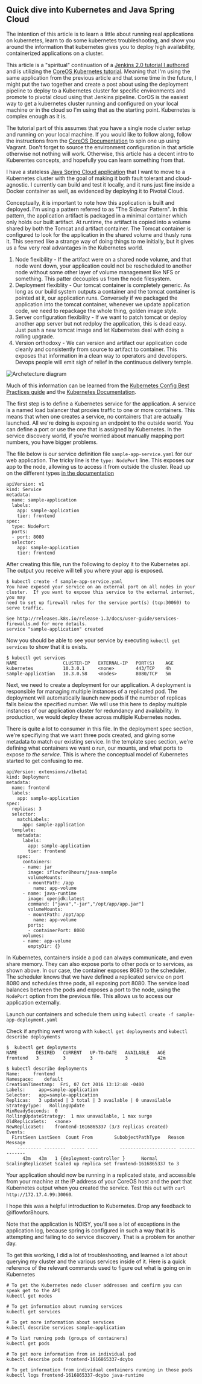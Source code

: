 ## Quick dive into Kubernetes and Java Spring Cloud

The intention of this article is to learn a little about running real applications on kubernetes, learn to do some kubernetes troubleshooting, and show you around the information that kubernetes gives you to deploy high availability, containerized applications on a cluster.

This article is a "spiritual" continuation of a [Jenkins 2.0 tutorial I authored](https://github.com/iflowfor8hours/jenkins2-pipeline-demo) and is utilizing the [CoreOS Kubernetes tutorial](https://coreos.com/kubernetes/docs/latest/kubernetes-on-vagrant-single.html). Meaning that I'm using the same application from the previous article and that some time in the future, I might put the two together and create a post about using the deployment pipeline to deploy to a Kubernetes cluster for specific environments and promote to pivotal cloud using that Jenkins pipeline. CorOS is the easiest way to get a kubernetes cluster running and configured on your local machine or in the cloud so I'm using that as the starting point. Kubernetes is complex enough as it is.

The tutorial part of this assumes that you have a single node cluster setup and running on your local machine. If you would like to follow along, follow the instructions from the [CoreOS Documentation](https://coreos.com/kubernetes/docs/latest/kubernetes-on-vagrant-single.html) to spin one up using Vagrant. Don't forget to source the environment configuration in that article otherwise not nothing will work. Otherwise, this article has a decent intro to Kuberentes concepts, and hopefully you can learn something from that.

I have a stateless [Java Spring Cloud application](https://github.com/iflowfor8hours/sample-spring-cloud-svc-ci) that I want to move to a Kubernetes cluster with the goal of making it both fault tolerant and cloud-agnostic. I currently can build and test it locally, and it runs just fine inside a Docker container as well, as evidenced by deploying it to Pivotal Cloud.

Conceptually, it is important to note how this application is built and deployed. I'm using a pattern referred to as "The Sidecar Pattern". In this pattern, the application artifact is packaged in a minimal container which only holds our built artifact. At runtime, the artifact is copied into a volume shared by both the Tomcat and artifact container. The Tomcat container is configured to look for the application in the shared volume and thusly runs it. This seemed like a strange way of doing things to me initially, but it gives us a few very real advantages in the Kubernetes world.

1. Node flexibility - If the artifact were on a shared node volume, and that node went down, your application could not be rescheduled to another node without some other layer of volume management like NFS or something. This patter decouples us from the node filesystem.
2. Deployment flexiblity - Our tomcat container is completely generic. As long as our build system outputs a container and the tomcat container is pointed at it, our application runs. Conversely if we packaged the application into the tomcat container, whenever we update application code, we need to repackage the whole thing, golden image style.
3. Server configuration flexibility - If we want to patch tomcat or deploy another app server but not redploy the application, this is dead easy. Just push a new tomcat image and let Kubernetes deal with doing a rolling upgrade.
4. Version orthodoxy - We can version and artifact our application code cleanly and consistently from source to artifact to container. This exposes that information in a clean way to operators and developers. Devops people will emit sigh of relief in the continuous delivery temple.

![Archetecture diagram](images/k8sblogpost.png)

Much of this information can be learned from the [Kubernetes Config Best Practices guide](http://kubernetes.io/docs/user-guide/config-best-practices/) and the [Kubernetes Documentation](http://kubernetes.io/docs).

The first step is to define a Kubernetes service for the application. A service is a named load balancer that proxies traffic to one or more containers. This means that when one creates a service, no containers that are actually launched. All we're doing is exposing an endpoint to the outside world. You can define a port or use the one that is assigned by Kubernetes. In the service discovery world, if you're worried about manually mapping port numbers, you have bigger problems.

The file below is our service definition file `sample-app-service.yaml` for our web application. The tricky line is the `type: NodePort` line. This exposes our app to the node, allowing us to access it from outside the cluster. Read up on the different types [in the documentation](http://kubernetes.io/docs/user-guide/services/#publishing-services---service-types)

```
apiVersion: v1
kind: Service
metadata:
  name: sample-application
  labels:
    app: sample-application
    tier: frontend
spec:
  type: NodePort
  ports:
  - port: 8080
  selector:
    app: sample-application
    tier: frontend
```

After creating this file, run the following to deploy it to the Kubernetes api. The output you receive will tell you where your app is exposed.

```
$ kubectl create -f sample-app-service.yaml 
You have exposed your service on an external port on all nodes in your
cluster.  If you want to expose this service to the external internet, you may
need to set up firewall rules for the service port(s) (tcp:30060) to serve traffic.

See http://releases.k8s.io/release-1.3/docs/user-guide/services-firewalls.md for more details.
service "sample-application" created
```

Now you should be able to see your service by executing `kubectl get services` to show that it is exists.

```
$ kubectl get services                 
NAME                 CLUSTER-IP   EXTERNAL-IP   PORT(S)    AGE
kubernetes           10.3.0.1     <none>        443/TCP    4h
sample-application   10.3.0.58    <nodes>       8080/TCP   5m
```

Next, we need to create a deployment for our application. A deployment is responsible for managing multiple instances of a replicated pod. The deployment will automatically launch new pods if the number of replicas falls below the specified number. We will use this here to deploy multiple instances of our application cluster for redundancy and availability. In production, we would deploy these across multiple Kubernetes nodes.

There is quite a lot to consumer in this file. In the deployment spec section, we're specifiying that we want three pods created, and giving some metadata to match our existing service. In the template spec section, we're defining what containers we want o run, our mounts, and what ports to expose *to the service*. This is where the conceptual model of Kubernetes started to get confusing to me.

```
apiVersion: extensions/v1beta1
kind: Deployment
metadata:
  name: frontend
  labels:
    app: sample-application
spec:
  replicas: 3
  selector:
    matchLabels:
      app: sample-application
  template:
    metadata:
      labels:
        app: sample-application
        tier: frontend
    spec:
      containers:
      - name: jar
        image: iflowfor8hours/java-sample
        volumeMounts:
        - mountPath: /app
          name: app-volume
      - name: java-runtime
        image: openjdk:latest
        command: ["java","-jar","/opt/app/app.jar"]
        volumeMounts:
        - mountPath: /opt/app
          name: app-volume
        ports:
        - containerPort: 8080
      volumes:
      - name: app-volume
        emptyDir: {}
```

In Kubernetes, containers inside a pod can always communicate, and even share memory. They can also expose ports to other pods or to services, as shown above. In our case, the container exposes 8080 to the scheduler. The scheduler knows that we have defined a replicated service on port 8080 and schedules three pods, all exposing port 8080. The service load balances between the pods and exposes a port to the node, using the `NodePort` option from the previous file. This allows us to access our application externally.

Launch our containers and schedule them using `kubectl create -f sample-app-deployment.yaml`

Check if anything went wrong with `kubectl get deployments` and `kubectl describe deployments`

```
$  kubectl get deployments
NAME       DESIRED   CURRENT   UP-TO-DATE   AVAILABLE   AGE
frontend   3         3         3            3           42m

$ kubectl describe deployments
Name:     frontend
Namespace:    default
CreationTimestamp:  Fri, 07 Oct 2016 13:12:48 -0400
Labels:     app=sample-application
Selector:   app=sample-application
Replicas:   3 updated | 3 total | 3 available | 0 unavailable
StrategyType:   RollingUpdate
MinReadySeconds:  0
RollingUpdateStrategy:  1 max unavailable, 1 max surge
OldReplicaSets:   <none>
NewReplicaSet:    frontend-1616865337 (3/3 replicas created)
Events:
  FirstSeen LastSeen  Count From        SubobjectPathType   Reason      Message
    --------- --------  ----- ----        --------------------- ------      -------
      43m   43m   1 {deployment-controller }      Normal    ScalingReplicaSet Scaled up replica set frontend-1616865337 to 3
```

Your application should now be running in a replicated state, and accessible from your machine at the IP address of your CoreOS host and the port that Kubernetes output when you created the service. Test this out with `curl http://172.17.4.99:30060`.

I hope this was a helpful introduction to Kubernetes. Drop any feedback to @iflowfor8hours.

Note that the application is NOISY, you'll see a lot of exceptions in the application log, because spring is configured in such a way that it is attempting and failing to do service discovery. That is a problem for another day.

To get this working, I did a lot of troubleshooting, and learned a lot about querying my cluster and the various services inside of it. Here is a quick reference of the relevant commands used to figure out what is going on in Kubernetes

```
# To get the Kubernetes node cluser addresses and confirm you can speak get to the API
kubectl get nodes

# To get information about running services
kubectl get services

# To get more information about services
kubectl describe services sample-application

# To list running pods (groups of containers)
kubectl get pods

# To get more information from an individual pod
kubectl describe pods frontend-1616865337-dcybo

# To get information from individual containers running in those pods
kubectl logs frontend-1616865337-dcybo java-runtime
```
